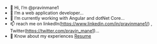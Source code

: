 - 👋 Hi, I’m @pravinmane1
- 👀 I’m a web application developer...
- 🌱 I’m currently working with Angular and dotNet Core...
- 📫 reach me on linkedIn(https://www.linkedin.com/in/pravinmane1/) ,
                 Twitter(https://twitter.com/pravin_mane1)...
- 📄 Know about my experiences <a href="" target="blank">Resume</a>

<!---
pravinmane1/pravinmane1 is a ✨ special ✨ repository because its `README.md` (this file) appears on your GitHub profile.
You can click the Preview link to take a look at your changes.
--->
